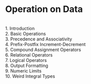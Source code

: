 # Operation on Data
<br>
1. Introduction <br>
2. Basic Operations<br>
3. Precedence and Associativity<br>
4. Prefix-Postfix Increment-Decrement<br>
5. Compound Assignment Operators<br>
6. Relational Operators<br>
7. Logical Operators<br>
8. Output Formatting<br>
9. Numeric Limits<br>
10. Weird Integral Types<br>